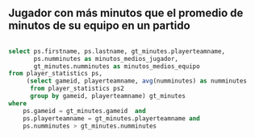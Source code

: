 ## Jugador con más minutos que el promedio de minutos de su equipo en un partido


```sql

select ps.firstname, ps.lastname, gt_minutes.playerteamname,
       ps.numminutes as minutos_medios_jugador, 
       gt_minutes.numminutes as minutos_medios_equipo
from player_statistics ps,
	 (select gameid, playerteamname, avg(numminutes) as numminutes
 	  from player_statistics ps2
 	  group by gameid, playerteamname) gt_minutes
where 
	ps.gameid = gt_minutes.gameid  and
	ps.playerteamname = gt_minutes.playerteamname and
	ps.numminutes > gt_minutes.numminutes 
```